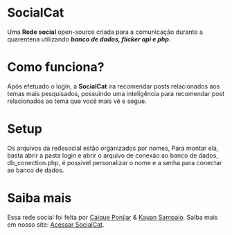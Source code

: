 # SocialCat
  Uma **Rede social** open-source criada para a comunicação durante a quarentena utilizando ***banco de dados, flicker api e php***.

# Como funciona?
  Após efetuado o login, a **SocialCat** ira recomendar posts relacionados aos temas mais pesquisados, possuindo uma inteligência para recomendar post relacionados ao tema que você mais vê e segue.

# Setup
  Os arquivos da redesocial estão organizados por nomes, Para montar ela, basta abrir a pasta login e abrir o arquivo de conexão ao banco de dados, db_conection.php, é possivel personalizar o nome e a senha para conectar ao banco de dados.
 
# Saiba mais
  Essa rede social foi feita por <a href="https://github.com/Caique-P">Caique Ponjjar</a> & <a href="https://github.com/KauanSampaio">Kauan Sampaio</a>. Saiba mais em nosso site: <a target="_blank" rel="noopener noreferrer" href="https://socialcat.ga/">Acessar SocialCat</a>.
